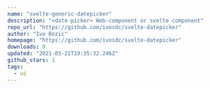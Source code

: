 ```yaml
---
name: "svelte-generic-datepicker"
description: "<date-picker> Web-component or svelte component"
repo_url: "https://github.com/ivosdc/svelte-datepicker"
author: "Ivo Bozic"
homepage: "https://github.com/ivosdc/svelte-datepicker"
downloads: 9
updated: "2021-03-21T19:35:32.246Z"
github_stars: 1
tags: 
  - ui
---
```

